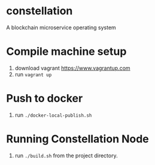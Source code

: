 # constellation
A blockchain microservice operating system

# Compile machine setup
1. download vagrant https://www.vagrantup.com
2. run ```vagrant up```

# Push to docker
1. run ```./docker-local-publish.sh``` 

# Running Constellation Node
1. run ```./build.sh``` from the project directory.
